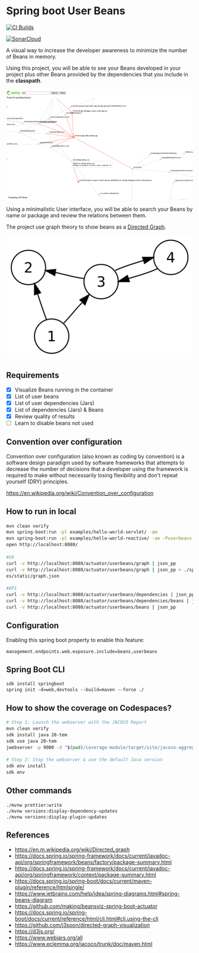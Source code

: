 # Spring boot User Beans

[![CI Builds](https://github.com/jabrena/spring-boot-user-beans/actions/workflows/build.yaml/badge.svg?branch=main)](https://github.com/jabrena/spring-boot-user-beans/actions/workflows/build.yaml)

[![SonarCloud](https://sonarcloud.io/images/project_badges/sonarcloud-white.svg)](https://sonarcloud.io/summary/new_code?id=jabrena_spring-boot-user-beans)

A visual way to increase the developer awareness to minimize the number of Beans in memory.

Using this project, you will be able to see your Beans developed in your project
plus other Beans provided by the dependencies that you include
in the **classpath**.

![](./docs/user-beans6.png)

Using a minimalistic User interface, you will be able to search
your Beans by name or package and review the relations between them.

The project use graph theory to show beans as a [Directed Graph](https://en.m.wikipedia.org/wiki/Directed_graph).

![](docs/direct-graph.png)

## Requirements

- [x] Visualize Beans running in the container
- [x] List of user beans
- [x] List of user dependencies (Jars)
- [x] List of dependencies (Jars) & Beans
- [x] Review quality of results
- [ ] Learn to disable beans not used

## Convention over configuration

Convention over configuration (also known as coding by convention) is a software design paradigm used by software frameworks that attempts to decrease the number of decisions that a developer using the framework is required to make without necessarily losing flexibility and don't repeat yourself (DRY) principles.

https://en.wikipedia.org/wiki/Convention_over_configuration

## How to run in local

```bash
mvn clean verify
mvn spring-boot:run -pl examples/hello-world-servlet/ -am
mvn spring-boot:run -pl examples/hello-world-reactive/ -am -Puserbeans
open http://localhost:8080/

#UX
curl -v http://localhost:8080/actuator/userbeans/graph | json_pp
curl -v http://localhost:8080/actuator/userbeans/graph | json_pp > ./spring-boot-user-beans-starter/src/main/resourc
es/static/graph.json

#API
curl -v http://localhost:8080/actuator/userbeans/dependencies | json_pp
curl -v http://localhost:8080/actuator/userbeans/dependencies/beans | json_pp
curl -v http://localhost:8080/actuator/userbeans/beans | json_pp
```

## Configuration

Enabling this spring boot property to enable this feature:

```
management.endpoints.web.exposure.include=beans,userbeans
```

## Spring Boot CLI

```
sdk install springboot
spring init -d=web,devtools --build=maven --force ./
```

## How to show the coverage on Codespaces?

```bash
# Step 1: Launch the webserver with the JACOCO Report
mvn clean verify
sdk install java 20-tem
sdk use java 20-tem
jwebserver -p 9000 -d "$(pwd)/coverage-module/target/site/jacoco-aggregate/"

# Step 2: Stop the webserver & use the default Java version
sdk env install
sdk env
```

## Other commands

```
./mvnw prettier:write
./mvnw versions:display-dependency-updates
./mvnw versions:display-plugin-updates
```

## References

- https://en.m.wikipedia.org/wiki/Directed_graph
- https://docs.spring.io/spring-framework/docs/current/javadoc-api/org/springframework/beans/factory/package-summary.html
- https://docs.spring.io/spring-framework/docs/current/javadoc-api/org/springframework/context/package-summary.html
- https://docs.spring.io/spring-boot/docs/current/maven-plugin/reference/htmlsingle/
- https://www.jetbrains.com/help/idea/spring-diagrams.html#spring-beans-diagram
- https://github.com/making/beansviz-spring-boot-actuator
- https://docs.spring.io/spring-boot/docs/current/reference/html/cli.html#cli.using-the-cli
- https://github.com/j3soon/directed-graph-visualization
- https://d3js.org/
- https://www.webjars.org/all
- https://www.eclemma.org/jacoco/trunk/doc/maven.html
